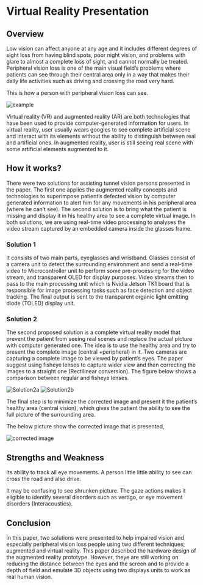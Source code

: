 # Virtual Reality Presentation

## Overview
Low vision can affect anyone at any age and it includes different degrees of sight loss from having blind spots, poor night vision, and problems with glare to almost a complete 
loss of sight, and cannot normally be treated. Peripheral vision loss is one of the main visual field’s problems where patients can see through their central area only in a way
that makes their daily life activities such as driving and crossing the road very hard. 

This is how a person with peripheral vision loss can see.

![example](https://user-images.githubusercontent.com/55362861/92481480-07750580-f1ac-11ea-9dfa-f3a86e25a516.PNG)

Virtual reality (VR) and augmented reality (AR) are both technologies that have been used to provide computer-generated information for users. In virtual reality, user usually 
wears googles to see complete artificial scene and interact with its elements without the ability to distinguish between real and artificial ones. In augmented reality, user is 
still seeing real scene with some artificial elements augmented to it.

## How it works?
There were two solutions for assisting tunnel vision persons presented in the paper. The first one applies the augmented reality concepts and technologies to superimpose patient’s
defected vision by computer generated information to alert him for any movements in his peripheral area (where he can’t see). 
The second solution is to bring what the patient is missing and display it in his healthy area to see a complete virtual image. In both solutions, we are using real-time video
processing to analyses the video stream captured by an embedded camera inside the glasses frame.

### Solution 1
It consists of two main parts, eyeglasses and wristband. Glasses consist of a camera unit to detect the surrounding environment and send a real-time video to Microcontroller unit
to perform some pre-processing for the video stream, and transparent OLED for display purposes. Video streams then to pass to the main processing unit which is Nvidia Jetson TK1
board that is responsible for image processing tasks such as face detection and object tracking.  The final output is sent to the transparent organic light emitting diode (TOLED)
display unit.


### Solution 2
The second proposed solution is a complete virtual reality model that prevent the patient from seeing real scenes and replace the actual picture with computer generated one. The
idea is to use the healthy area and try to present the complete image (central +peripheral) in it. Two cameras are capturing a complete image to be viewed by patient’s eyes. The 
paper suggest using fisheye lenses to capture wider view and then correcting the images to a straight one (Rectilinear conversion). The figure below shows a comparison between
regular and fisheye lenses.

![Solution2a](https://user-images.githubusercontent.com/55362861/92490487-b61e4380-f1b6-11ea-926f-b28b1b023bd9.PNG)
![Solution2b](https://user-images.githubusercontent.com/55362861/92490488-b6b6da00-f1b6-11ea-8893-67f7a8ae22ef.PNG)

The final step is to minimize the corrected image and present it the patient’s healthy area (central vision), which gives the patient the ability to see the full picture of the 
surrounding area.

The below picture show the corrected image that is presented,

![corrected image](https://user-images.githubusercontent.com/55362861/92502912-1ec0ec80-f1c6-11ea-8d16-b5233e475775.PNG)


## Strengths and Weakness
 Its ability to track all eye movements.
 A person little little ability to see can cross the road and also drive.

It may be confusing to see shrunken picture. 
The gaze actions makes it eligible to identify several disorders such as vertigo, or eye movement disorders (Interacoustics).
 
 ## Conclusion
 In this paper, two solutions were presented to help impaired vision and especially peripheral vision loss people using two different techniques; augmented and virtual reality.
 This paper described the hardware design of the augmented reality prototype. However, theye are still working on reducing the distance between the eyes and the screen and to
 provide a depth of field and emulate 3D objects using two displays units to work as real human vision.


